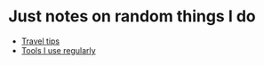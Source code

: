 
# Just notes on random things I do

* [Travel tips](travel.md)
* [Tools I use regularly](https://github.com/karthik/life-hacks/blob/master/usethis.md#tools-i-use-regularly)